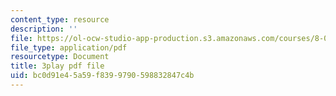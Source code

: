 ```yaml
---
content_type: resource
description: ''
file: https://ol-ocw-studio-app-production.s3.amazonaws.com/courses/8-06-quantum-physics-iii-spring-2018/bc0d91e45a59f8399790598832847c4b_gXj4irGhxuo.pdf
file_type: application/pdf
resourcetype: Document
title: 3play pdf file
uid: bc0d91e4-5a59-f839-9790-598832847c4b
---
```

